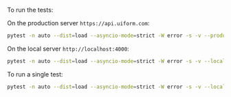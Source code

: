 To run the tests:

On the production server `https://api.uiform.com`:
```bash
pytest -n auto --dist=load --asyncio-mode=strict -W error -s -v --production
```

On the local server `http://localhost:4000`:
```bash
pytest -n auto --dist=load --asyncio-mode=strict -W error -s -v --local
```

To run a single test:

```bash
pytest -n auto --dist=load --asyncio-mode=strict -W error -s -v --local -k test_extract_openai[parse-sync]
```